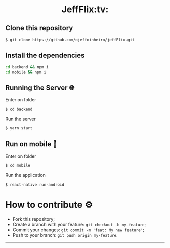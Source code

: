 <h1 align="center">
  JeffFlix:tv:
</h1>

## Clone this repository

```bash
$ git clone https://github.com/ojeffoinheiro/jeffFlix.git
```

## Install the dependencies

```bash
cd backend && npm i
cd mobile && npm i
```


## Running the Server 🌐

Enter on folder

```bash
$ cd backend
```

Run the server

```bash
$ yarn start
```

## Run on mobile :iphone:

Enter on folder

```bash
$ cd mobile
```

Run the application
```bash
$ react-native run-android
```


# How to contribute :gear:
- Fork this repository;
- Create a branch with your feature: `git checkout -b my-feature`;
- Commit your changes: `git commit -m 'feat: My new feature'`;
- Push to your branch: `git push origin my-feature`.

---

